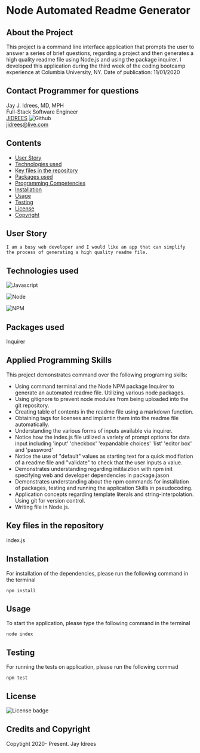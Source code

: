 # Node Automated Readme Generator

## About the Project
This project is a command line interface application that prompts the user to answer a series of brief questions, regarding a project and then generates a high quality readme file using Node.js and using the package inquirer. I developed this application during the third week of the coding bootcamp experience at Columbia University, NY. Date of publication: 11/01/2020

## Contact Programmer for questions

Jay J. Idrees, MD, MPH<br />
Full-Stack Software Engineer<br />
[JIDREES](https://github.com/jidrees) ![Github](http://img.shields.io/badge/github-black?style=flat&logo=github)<br />
jidrees@live.com



## Contents

- [User Story](#user-story)
- [Technologies used](#technologies-used)
- [Key files in the repository](#key-files-in-the-repository)
- [Packages used](#packages-used)
- [Programming Competencies](#programming-competencies)
- [Installation](#installation)
- [Usage](#usage)
- [Testing](#testing)
- [License](#license)
- [Copyright](#copyright)


## User Story
```
I am a busy web developer and I would like an app that can simplify the process of generating a high quality readme file.
```


## Technologies used

![Javascript](https://img.shields.io/badge/JavaScript-black?style=for-the-badge&logo=JavaScript)

![Node](https://img.shields.io/badge/Node-green?style=for-the-badge&logo=Node.js)

![NPM](http://img.shields.io/badge/npm-yellow?style=for-the-badge&logo=NPM)


## Packages used

Inquirer

## Applied Programming Skills
This project demonstrates command over the following programing skills: 
- Using command terminal and the Node NPM package Inquirer to generate an automated readme file. Utilizing various node packages.
- Using gitignore to prevent node modules from being uploaded into the git repository.
- Creating table of contents in the readme file using a markdown function.
- Obtaining tags for licenses and implantin them into the readme file automatically.
- Understanding the various forms of inputs available via inquirer.
- Notice how the index.js file utilized a variety of prompt options for data input including 'input' 'checkbox' 'expandable choices' 'list' 'editor box' and 'password'
- Notice the use of "default" values as starting text for a quick modifiation of a readme file and "validate" to check that the user inputs a value.
- Demonstrates understanding regarding initilaiztion with npm init specifying web and developer dependencies in package.jason
- Demonstrates understanding about the npm commands for installation of packages, testing and running the application
Skills in pseudocoding.
- Application concepts regarding template literals and string-interpolation.
Using git for version control.
- Writing file in Node.js.


## Key files in the repository

index.js


## Installation

For installation of the dependencies, please run the following command in the terminal
```
npm install
```

## Usage

To start the application, please type the following command in the terminal

```
node index
```


## Testing

For running the tests on application, please run the following commad

```
npm test
```


## License 

![License badge](https://img.shields.io/badge/license-MIT-blue.svg)


## Credits and Copyright 
Copytight 2020- Present. Jay Idrees


